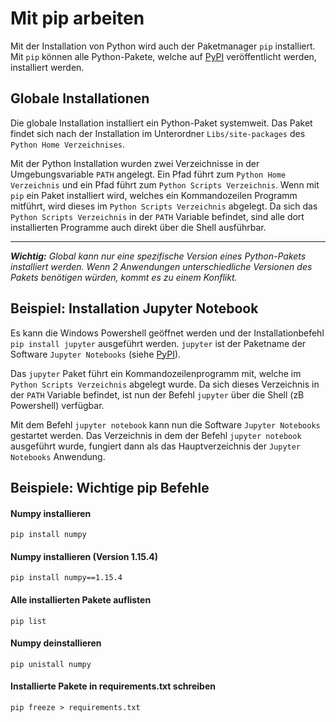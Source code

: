 # Mit pip arbeiten

Mit der Installation von Python wird auch der Paketmanager `pip` installiert. Mit `pip` können alle Python-Pakete, welche auf [PyPI](https://pypi.org/) veröffentlicht werden, installiert werden.


## Globale Installationen

Die globale Installation installiert ein Python-Paket systemweit. Das Paket findet sich nach der Installation im Unterordner `Libs/site-packages` des `Python Home Verzeichnises`.

Mit der Python Installation wurden zwei Verzeichnisse in der Umgebungsvariable `PATH` angelegt. Ein Pfad führt zum `Python Home Verzeichnis` und ein Pfad führt zum `Python Scripts Verzeichnis`. Wenn mit `pip` ein Paket installiert wird, welches ein Kommandozeilen Programm mitführt, wird dieses im `Python Scripts Verzeichnis` abgelegt. Da sich das `Python Scripts Verzeichnis` in der `PATH` Variable befindet, sind alle dort installierten Programme auch direkt über die Shell ausführbar.

---

_**Wichtig:** Global kann nur eine spezifische Version eines Python-Pakets installiert werden. Wenn 2 Anwendungen unterschiedliche Versionen des Pakets benötigen würden, kommt es zu einem Konflikt._



## Beispiel: Installation Jupyter Notebook

Es kann die Windows Powershell geöffnet werden und der Installationbefehl `pip install jupyter` ausgeführt werden. `jupyter` ist der Paketname der Software `Jupyter Notebooks` (siehe [PyPI](https://pypi.org/)).

Das `jupyter` Paket führt ein Kommandozeilenprogramm mit, welche im `Python Scripts Verzeichnis` abgelegt wurde. Da sich dieses Verzeichnis in der `PATH` Variable befindet, ist nun der Befehl `jupyter` über die Shell (zB Powershell) verfügbar.

Mit dem Befehl `jupyter notebook` kann nun die Software `Jupyter Notebooks` gestartet werden. Das Verzeichnis in dem der Befehl `jupyter notebook` ausgeführt wurde, fungiert dann als das Hauptverzeichnis der `Jupyter Notebooks` Anwendung.

## Beispiele: Wichtige pip Befehle

#### Numpy installieren

```
pip install numpy
```

#### Numpy installieren (Version 1.15.4)

```
pip install numpy==1.15.4
```

#### Alle installierten Pakete auflisten

```
pip list
```

#### Numpy deinstallieren

```
pip unistall numpy
```

#### Installierte Pakete in requirements.txt schreiben

```
pip freeze > requirements.txt
```
